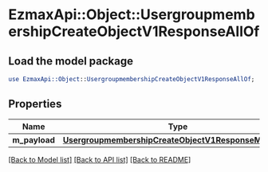 # EzmaxApi::Object::UsergroupmembershipCreateObjectV1ResponseAllOf

## Load the model package
```perl
use EzmaxApi::Object::UsergroupmembershipCreateObjectV1ResponseAllOf;
```

## Properties
Name | Type | Description | Notes
------------ | ------------- | ------------- | -------------
**m_payload** | [**UsergroupmembershipCreateObjectV1ResponseMPayload**](UsergroupmembershipCreateObjectV1ResponseMPayload.md) |  | 

[[Back to Model list]](../README.md#documentation-for-models) [[Back to API list]](../README.md#documentation-for-api-endpoints) [[Back to README]](../README.md)


